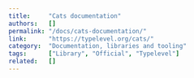```yaml
---
title:     "Cats documentation"
authors:   []
permalink: "/docs/cats-documentation/"
link:      "https://typelevel.org/cats/"
category:  "Documentation, libraries and tooling"
tags:      ["Library", "Official", "Typelevel"]
related:   []
---
```

